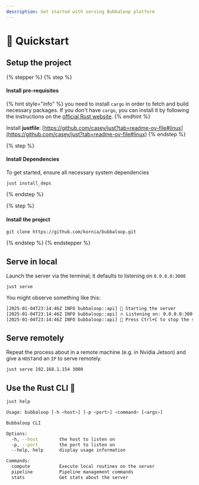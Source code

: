 ```yaml
---
description: Get started with serving Bubbaloop platform
---
```


# 🚀 Quickstart

## Setup the project

{% stepper %}
{% step %}
#### Install pre-requisites

{% hint style="info" %}
you need to install `cargo` in order to fetch and build necessary packages. If you don't have `cargo`, you can install it by following the instructions on the [official Rust website](https://www.rust-lang.org/tools/install).
{% endhint %}

Install **justfile**: [https://github.com/casey/just?tab=readme-ov-file#linux](https://github.com/casey/just?tab=readme-ov-file#linux)
{% endstep %}

{% step %}
#### Install Dependencies

To get started, ensure all necessary system dependencies

```
just install_deps
```
{% endstep %}

{% step %}
#### Install the project

```
git clone https://github.com/kornia/bubbaloop.git
```
{% endstep %}
{% endstepper %}

## Serve in local

Launch the server via the terminal; it defaults to listening on `0.0.0.0:3000`

```
just serve
```

You might observe something like this:

```bash
[2025-01-04T23:14:46Z INFO bubbaloop::api] 🚀 Starting the server
[2025-01-04T23:14:46Z INFO bubbaloop::api] 🔥 Listening on: 0.0.0.0:3000
[2025-01-04T23:14:46Z INFO bubbaloop::api] 🔧 Press Ctrl+C to stop the server
```

## Serve remotely

Repeat the process about in a remote machine (e.g. in Nvidia Jetson) and give a `HOST`and an `IP` to serve remotely.

```bash
just serve 192.168.1.154 3000
```

## Use the Rust CLI :crab:

```bash
just help
```

```bash
Usage: bubbaloop [-h <host>] [-p <port>] <command> [<args>]

Bubbaloop CLI

Options:
  -h, --host        the host to listen on
  -p, --port        the port to listen on
  --help, help      display usage information

Commands:
  compute           Execute local routines on the server
  pipeline          Pipeline management commands
  stats             Get stats about the server
```
